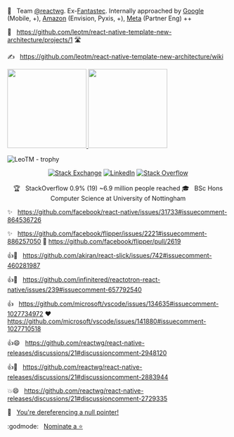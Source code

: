 💼 &nbsp; Team [@reactwg](https://github.com/reactwg/react-native-new-architecture). Ex-[Fantastec](https://www.linkedin.com/company/fantastecsport). Internally approached by [Google](https://github.com/google) (Mobile, +), [Amazon](https://github.com/amzn) (Envision, Pyxis, +), [Meta](https://github.com/facebook) (Partner Eng) ++

🌱 &nbsp; https://github.com/leotm/react-native-template-new-architecture/projects/1 🛣️

✍️ &nbsp; https://github.com/leotm/react-native-template-new-architecture/wiki

<a href="#">
  <img height="180em" src="https://github-readme-stats.vercel.app/api?username=LeoTM&theme=dark&show_icons=true" />
  <img height="180em" src="https://github-readme-stats.vercel.app/api/top-langs/?username=LeoTM&theme=dark&layout=compact" />
</a>

![LeoTM - trophy](https://github-profile-trophy.vercel.app/?username=LeoTM&theme=onedark)

<!-- https://ileriayo.github.io/markdown-badges -->
<!-- Email? -->

<p align="center">
  <a href="https://stackexchange.com/users/1639128/leo"><img alt="Stack Exchange" src="https://img.shields.io/badge/StackExchange-%23ffffff.svg?style=for-the-badge&logo=StackExchange&logoColor=white"></a>
  <a href="https://www.linkedin.com/in/LeoTM/"><img alt="LinkedIn" src="https://img.shields.io/badge/LinkedIn-Leo%20T%20M-blue?style=flat-square&logo=linkedin"></a>
    <a href="https://stackoverflow.com/users/1998086/leo"><img alt="Stack Overflow" src="https://img.shields.io/badge/-Stackoverflow-FE7A16?style=for-the-badge&logo=stack-overflow&logoColor=white"></a>
  <br><br>
  🏆 &nbsp; StackOverflow 0.9% (19) ~6.9 million people reached
  🎓 &nbsp; BSc Hons Computer Science at University of Nottingham
</p>

✨ &nbsp; https://github.com/facebook/react-native/issues/31733#issuecomment-864536726

✨ &nbsp; https://github.com/facebook/flipper/issues/2221#issuecomment-886257050
🥁 https://github.com/facebook/flipper/pull/2619

👍🎉 &nbsp; https://github.com/akiran/react-slick/issues/742#issuecomment-460281987

👍🚀 &nbsp; https://github.com/infinitered/reactotron-react-native/issues/239#issuecomment-657792540

👍 &nbsp; https://github.com/microsoft/vscode/issues/134635#issuecomment-1027734972
❤️ https://github.com/microsoft/vscode/issues/141880#issuecomment-1027710518

👍😄 &nbsp; https://github.com/reactwg/react-native-releases/discussions/21#discussioncomment-2948120

👍🎉 &nbsp; https://github.com/reactwg/react-native-releases/discussions/21#discussioncomment-2883944

💥😄 &nbsp; https://github.com/reactwg/react-native-releases/discussions/21#discussioncomment-2729335

🚫 &nbsp; [You're dereferencing a null pointer!](https://youtu.be/bLHL75H_VEM)

:godmode: &nbsp; [Nominate a ⭐](https://stars.github.com/nominate/)
